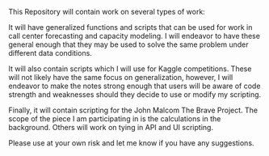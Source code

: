 This Repository will contain work on several types of work:

It will have generalized functions and scripts that can be used for work in call center
forecasting and capacity modeling.  I will endeavor to have these general enough that
they may be used to solve the same problem under different data conditions.

It will also contain scripts which I will use for Kaggle competitions.  These will not 
likely have the same focus on generalization, however, I will endeavor to make the 
notes strong enough that users will be aware of code strength and weaknesses should they
decide to use or modify my scripting.

Finally, it will contain scripting for the John Malcom The Brave Project.  The scope of
the piece I am participating in is the calculations in the background.  Others will work
on tying in API and UI scripting.

Please use at your own risk and let me know if you have any suggestions.